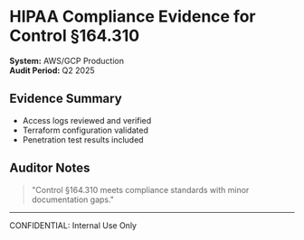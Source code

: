 # HIPAA Compliance Evidence for Control §164.310

**System:** AWS/GCP Production  
**Audit Period:** Q2 2025

## Evidence Summary
- Access logs reviewed and verified
- Terraform configuration validated
- Penetration test results included

## Auditor Notes
> "Control §164.310 meets compliance standards with minor documentation gaps."

---

CONFIDENTIAL: Internal Use Only
